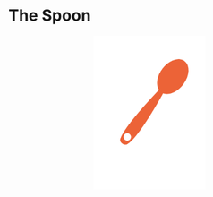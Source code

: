 # The Spoon

<p align="center">
<img src="https://github.com/pascareddum/TheSpoon/blob/main/Static/Image/logo_The_Spoon.png" width="200"/>
</p>